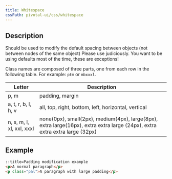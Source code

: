 ```yaml
---
title: Whitespace
cssPath: pivotal-ui/css/whitespace
---
```


## Description

Should be used to modify the default spacing between objects (not between nodes of the same object)
Please use judiciously. You want to be using defaults most of the time, these are exceptions!

Class names are composed of three parts, one from each row in the following table. For example: `ptm` or `mbxxxl`.

Letter                           | Description
-------------------------------- | ------------------------------------------------------------------
p, m                             | padding, margin
a, t, r, b, l, h, v              | all, top, right, bottom, left, horizontal, vertical
n, s, m, l, xl, xxl, xxxl        | none(0px), small(2px), medium(4px), large(8px), extra large(16px), extra extra large (24px), extra extra extra large (32px)

## Example

```html
::title=Padding modification example
<p>A normal paragraph</p>
<p class="pal">A paragraph with large padding</p>
```

